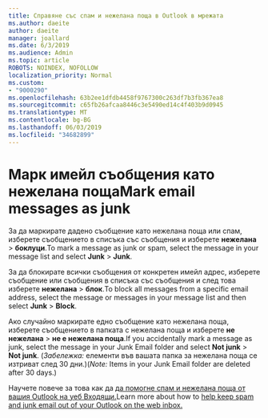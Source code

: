 ```yaml
---
title: Справяне със спам и нежелана поща в Outlook в мрежата
ms.author: daeite
author: daeite
manager: joallard
ms.date: 6/3/2019
ms.audience: Admin
ms.topic: article
ROBOTS: NOINDEX, NOFOLLOW
localization_priority: Normal
ms.custom:
- "9000290"
ms.openlocfilehash: 63b2ee1dfdb4458f9767300c263df7b3fb367ea8
ms.sourcegitcommit: c65fb26afcaa8446c3e5490ed14c4f403b9d0945
ms.translationtype: MT
ms.contentlocale: bg-BG
ms.lasthandoff: 06/03/2019
ms.locfileid: "34682899"
---
```

# <a name="mark-email-messages-as-junk"></a><span data-ttu-id="85dc1-102">Марк имейл съобщения като нежелана поща</span><span class="sxs-lookup"><span data-stu-id="85dc1-102">Mark email messages as junk</span></span>

<span data-ttu-id="85dc1-103">За да маркирате дадено съобщение като нежелана поща или спам, изберете съобщението в списъка със съобщения и изберете **нежелана** > **боклуци**.</span><span class="sxs-lookup"><span data-stu-id="85dc1-103">To mark a message as junk or spam, select the message in your message list and select **Junk** > **Junk**.</span></span>

<span data-ttu-id="85dc1-104">За да блокирате всички съобщения от конкретен имейл адрес, изберете съобщение или съобщения в списъка със съобщения и след това изберете **нежелана** > **блок**.</span><span class="sxs-lookup"><span data-stu-id="85dc1-104">To block all messages from a specific email address, select the message or messages in your message list and then select **Junk** > **Block**.</span></span>

<span data-ttu-id="85dc1-105">Ако случайно маркирате едно съобщение като нежелана поща, изберете съобщението в папката с нежелана поща и изберете **не нежелана** > **не е нежелана поща**.</span><span class="sxs-lookup"><span data-stu-id="85dc1-105">If you accidentally mark a message as junk, select the message in your Junk Email folder and select **Not junk** > **Not junk**.</span></span> <span data-ttu-id="85dc1-106">(*Забележка:* елементи във вашата папка за нежелана поща се изтриват след 30 дни.)</span><span class="sxs-lookup"><span data-stu-id="85dc1-106">(*Note:* Items in your Junk Email folder are deleted after 30 days.)</span></span>

<span data-ttu-id="85dc1-107">Научете повече за това как да [да помогне спам и нежелана поща от вашия Outlook на уеб Входящи.](https://support.office.com/article/db786e79-54e2-40cc-904f-d89d57b7f41d)</span><span class="sxs-lookup"><span data-stu-id="85dc1-107">Learn more about how to [help keep spam and junk email out of your Outlook on the web inbox.](https://support.office.com/article/db786e79-54e2-40cc-904f-d89d57b7f41d)</span></span>